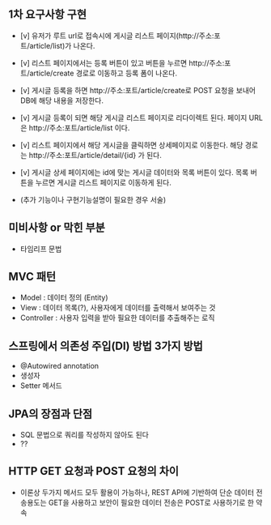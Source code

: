 ## 1차 요구사항 구현
- [v] 유저가 루트 url로 접속시에 게시글 리스트 페이지(http://주소:포트/article/list)가 나온다.
- [v] 리스트 페이지에서는 등록 버튼이 있고 버튼을 누르면 http://주소:포트/article/create 경로로 이동하고 등록 폼이 나온다.
- [v] 게시글 등록을 하면 http://주소:포트/article/create로 POST 요청을 보내어 DB에 해당 내용을 저장한다.
- [v] 게시글 등록이 되면 해당 게시글 리스트 페이지로 리다이렉트 된다. 페이지 URL 은 http://주소:포트/article/list 이다.
- [v] 리스트 페이지에서 해당 게시글을 클릭하면 상세페이지로 이동한다. 해당 경로는 http://주소:포트/article/detail/{id} 가 된다.
- [v] 게시글 상세 페이지에는 id에 맞는 게시글 데이터와 목록 버튼이 있다. 목록 버튼을 누르면 게시글 리스트 페이지로 이동하게 된다.

- (추가 기능이나 구현기능설명이 필요한 경우 서술)

## 미비사항 or 막힌 부분
- 타임리프 문법

## MVC 패턴
- Model : 데이터 정의 (Entity)
- View : 데이터 목록(?), 사용자에게 데이터를 출력해서 보여주는 것
- Controller : 사용자 입력을 받아 필요한 데이터를 추출해주는 로직

## 스프링에서 의존성 주입(DI) 방법 3가지 방법
- @Autowired annotation
- 생성자
- Setter 메서드

## JPA의 장점과 단점
- SQL 문법으로 쿼리를 작성하지 않아도 된다
- ??

## HTTP GET 요청과 POST 요청의 차이
- 이론상 두가지 메서드 모두 활용이 가능하나, REST API에 기반하여 단순 데이터 전송용도는 GET을 사용하고 보안이 필요한 데이터 전송은 POST로 사용하기로 한 약속
